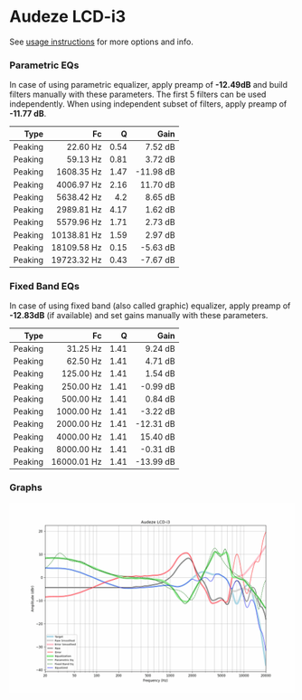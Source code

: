 # Audeze LCD-i3
See [usage instructions](https://github.com/jaakkopasanen/AutoEq#usage) for more options and info.

### Parametric EQs
In case of using parametric equalizer, apply preamp of **-12.49dB** and build filters manually
with these parameters. The first 5 filters can be used independently.
When using independent subset of filters, apply preamp of **-11.77 dB**.

| Type    | Fc          |    Q | Gain      |
|--------:|------------:|-----:|----------:|
| Peaking | 22.60 Hz    | 0.54 | 7.52 dB   |
| Peaking | 59.13 Hz    | 0.81 | 3.72 dB   |
| Peaking | 1608.35 Hz  | 1.47 | -11.98 dB |
| Peaking | 4006.97 Hz  | 2.16 | 11.70 dB  |
| Peaking | 5638.42 Hz  | 4.2  | 8.65 dB   |
| Peaking | 2989.81 Hz  | 4.17 | 1.62 dB   |
| Peaking | 5579.96 Hz  | 1.71 | 2.73 dB   |
| Peaking | 10138.81 Hz | 1.59 | 2.97 dB   |
| Peaking | 18109.58 Hz | 0.15 | -5.63 dB  |
| Peaking | 19723.32 Hz | 0.43 | -7.67 dB  |

### Fixed Band EQs
In case of using fixed band (also called graphic) equalizer, apply preamp of **-12.83dB**
(if available) and set gains manually with these parameters.

| Type    | Fc          |    Q | Gain      |
|--------:|------------:|-----:|----------:|
| Peaking | 31.25 Hz    | 1.41 | 9.24 dB   |
| Peaking | 62.50 Hz    | 1.41 | 4.71 dB   |
| Peaking | 125.00 Hz   | 1.41 | 1.54 dB   |
| Peaking | 250.00 Hz   | 1.41 | -0.99 dB  |
| Peaking | 500.00 Hz   | 1.41 | 0.84 dB   |
| Peaking | 1000.00 Hz  | 1.41 | -3.22 dB  |
| Peaking | 2000.00 Hz  | 1.41 | -12.31 dB |
| Peaking | 4000.00 Hz  | 1.41 | 15.40 dB  |
| Peaking | 8000.00 Hz  | 1.41 | -0.31 dB  |
| Peaking | 16000.01 Hz | 1.41 | -13.99 dB |

### Graphs
![](./Audeze%20LCD-i3.png)